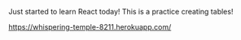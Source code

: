 Just started to learn React today!  This is a practice creating tables!

https://whispering-temple-8211.herokuapp.com/